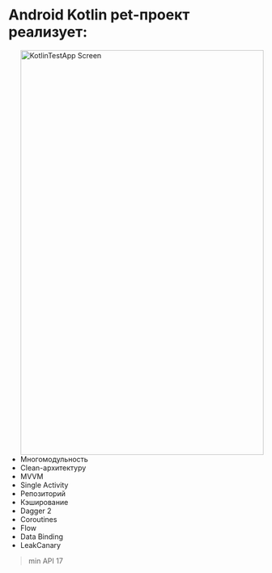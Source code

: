 # Android Kotlin pet-проект реализует:

<img src="https://github.com/mspalushkin/KotlinTestApp/blob/master/img/gif_video.gif" align="right" alt="KotlinTestApp Screen" width="480" height="800">

- Многомодульность
- Clean-архитектуру
- MVVM
- Single Activity
- Репозиторий
- Кэширование
- Dagger 2
- Coroutines
- Flow
- Data Binding
- LeakCanary

> min API 17
